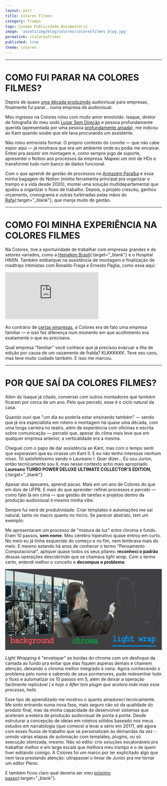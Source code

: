 ```yaml
---
layout: post
title: Colores Filmes
category: Trampo
tags: Cinema Publicidade Documentário
image: 'assets/img/blog/colores/coloresfilmes_blog.jpg'
permalink: /ColoresFilmes
published: true
theme: colores
---
```


---

# COMO FUI PARAR NA COLORES FILMES?

Depois de quase [uma década produzindo](/tags/trampo/) audiovisual para empresas, finalmente fui parar... numa empresa de audiovisual.

Meu ingresso na Colores rolou com muito amor envolvido. Isaque, diretor de fotografia do meu xodó [Lugar Sem Direção](/LugarSemDirecao-LosCabrasGigantes) e pessoa profundamente querida (apresentada por uma pessoa [profundamente amada](/EntreQuasares&Supernovas)), me indicou ao Kant quando soube que ele tava procurando um assistente.

Não rolou entrevista formal. O próprio contexto do convite — que não cabe expor aqui — já mostrava que era um ambiente onde eu podia me encaixar. Entrei pra assistir em montagem e, como sempre jogo de suporte, apresentei o Notion aos processos da empresa. Mapeei um mói de HDs e transformei tudo num banco de dados funcional.

Com o que aprendi de gestão de processos no [Armazém Paraíba](/ArmazemParaiba) e essa minha bagagem de Notion (minha ferramenta principal pra organizar o trampo e a vida desde 2020), montei uma solução multidepartamental que ajudou a organizar o fluxo de trabalho. Depois, o projeto cresceu, ganhou orçamento, cronograma e outras turbinadas pelas mãos do [Rafa](https://www.instagram.com/rcriativo){:target="_blank"}, que manja muito de gestão.

---

# COMO FOI MINHA EXPERIÊNCIA NA COLORES FILMES

Na Colores, tive a oportunidade de trabalhar com empresas grandes e de setores variados, como a [Heineken Brasil](https://www.youtube.com/watch?v=DIGGo9dNBoE&list=PL2ex3uSZMa5CHRVGxGuuf2pJRhBBUIKnp&ab_channel=ColoresFilmes){:target="_blank"} e o Hospital HNSN. Também embarquei na assistência de montagem e finalização de roadtrips intimistas com Ronaldo Fraga e Ernesto Paglia, como essa aqui:

<div class="videoWrapper">
    <iframe
        src="https://www.youtube.com/embed/mcPFfgXM9qM?si=Khp77nHokoP3xxL2"
        frameborder="0"
        allowfullscreen
        allow="accelerometer; autoplay; encrypted-media; gyroscope; picture-in-picture">
    </iframe>
</div>

Ao contrário de [certas empresas](/ArmazemParaiba), a Colores era de fato uma empresa familiar — e isso fez diferença num momento em que acolhimento era exatamente o que eu precisava.

Qual empresa "familiar" você conhece que já precisou evacuar a ilha de edição por causa de um vazamento de fralda? KLKKKKKK. Teve seu caos, mas teve muito cuidado também. E isso me marcou.

---

# POR QUE SAÍ DA COLORES FILMES?

Além do Isaque já citado, conversei com outros montadores que também ficaram por cerca de um ano. Pelo que percebi, esse é o ciclo natural da casa.

Quando ouvi que "um dia eu poderia estar ensinando também" — sendo que já era especialista em roteiro e montagem há quase uma década, com uma longa carreira no teatro, além de experiência com oficinas e escrita sobre comunicação — percebi que, apesar do clima mais leve que em qualquer empresa anterior, a verticalidade era a mesma.

Cheguei com o papo de dar assistência ao Kant, mas com o tempo senti que esperavam que eu virasse um Kant II. E eu não tenho interesse nenhum nisso. Tô satisfeitíssimo sendo o Laureano I. Quer dizer... Eu sou Junior, então tecnicamente sou II, mas nesse contexto acho mais apropriado **Laureano TURBO POWER DELUXE ULTIMATE COLLECTOR'S EDITION**[.](https://www.youtube.com/watch?v=8pKN0u-4jb4&ab_channel=HenriqueLuiz){:target="_blank"}

Apesar dos apesares, aprendi pacas. Mais em um ano de Colores do que em dois de UFPB. E mais do que aprender: refinei processos e percebi — como falei lá em cima — que gestão de tarefas e projetos dentro da produção audiovisual é mesmo minha vibe.

Sempre fui nerd de produtividade. Criar templates e automações me sai natural, tanto no macro quanto no micro. Se parecer abstrato, tem um exemplo:

Me apresentaram um processo de "mistura de luz" entre chroma e fundo. Eram 10 passos, **sem nome**. Meu cérebro hiperativo quase entrou em curto. No meio eu já tinha esquecido do começo e no fim, nem lembrava mais do meio. E mesmo estando há anos de conhecer o termo "Pensamento Computacional", apliquei quase todos os seus pilares: **reconheci o padrão** dessas operações descobrindo que se chamava *light wrap*. Com o termo certo, entendi melhor o conceito e **decompus o problema**:

![Desenhando fica mais fácil](assets/img/blog/colores/colores-lightwrap.jpg)

*Light Wrapping* é "envelopar" as bordas do chroma com um desfoque da camada ao fundo pra evitar que elas fiquem ásperas demais e chamem atenção, deixando o chroma melhor integrado à cena. Agora conhecendo o problema pelo nome e sabendo de seus pormenores, pude redesenhar todo o fluxo e automatizar os 10 passos em 5, além de deixar a operação facilmente replicável ( *e hoje o After tem plugin que acelera inda mais esse processo, heh*).

Esse tipo de aprendizado me mostrou o quanto amadureci tecnicamente. Me sinto entrando numa nova fase, mais seguro não só da qualidade do produto final, mas da minha capacidade de desenvolver sistemas que aceleram a esteira de produção audiovisual de ponta a ponta. Desde estruturar a concepção de ideias em roteiros sólidos baseado nos meus estudos em narratologia (que comecei a levar a sério em 2017), até agora com esses fluxos de trabalho que se personalizam às demandas da vez - unindo várias etapas de automação com templates, plugins, ou só execução otimizada, mesmo. Não só edito: crio soluções escalonáveis pra trabalhar melhor e em larga escala que melhora meu trampo e o de quem tiver editando comigo. A Colores foi um marco por ter explicitado algo que nem tava prestando atenção: ultrapassei o limiar de Junior pra me tornar um editor Pleno.

E também ficou claro qual deveria ser meu [próximo passo](https://www.youtube.com/@canalpoligonal){:target="_blank"}.
